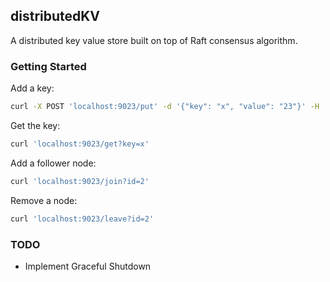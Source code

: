 ## distributedKV

A distributed key value store built on top of Raft consensus algorithm. 

### Getting Started

Add a key:

```bash
curl -X POST 'localhost:9023/put' -d '{"key": "x", "value": "23"}' -H 'content-type: application/json'
```

Get the key:

```bash
curl 'localhost:9023/get?key=x'

```

Add a follower node:

```bash
curl 'localhost:9023/join?id=2'
```

Remove a node:

```bash
curl 'localhost:9023/leave?id=2'
```
### TODO

- Implement Graceful Shutdown
 